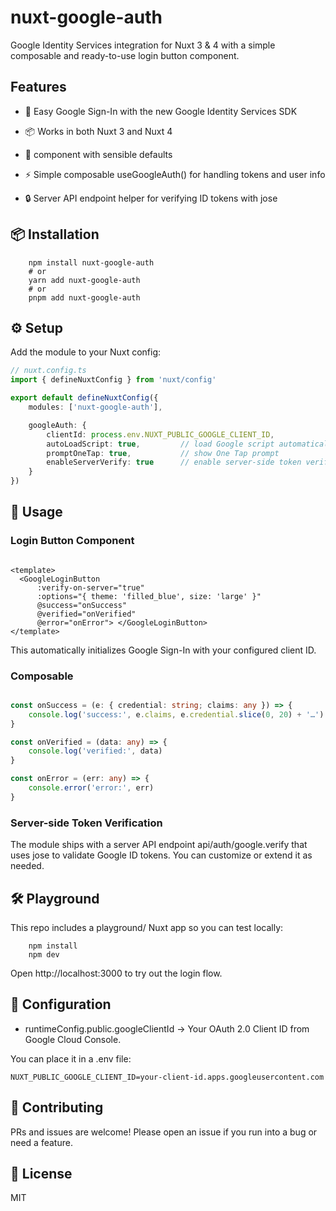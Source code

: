 # nuxt-google-auth

Google Identity Services integration for Nuxt 3 & 4 with a simple composable and ready-to-use login button component.

## Features

- 🔑 Easy Google Sign-In with the new Google Identity Services SDK

- 📦 Works in both Nuxt 3 and Nuxt 4

- 🎨 <GoogleLoginButton /> component with sensible defaults

- ⚡ Simple composable useGoogleAuth() for handling tokens and user info

- 🔒 Server API endpoint helper for verifying ID tokens with jose

## 📦 Installation

```shell
    npm install nuxt-google-auth
    # or
    yarn add nuxt-google-auth
    # or
    pnpm add nuxt-google-auth
```

## ⚙️ Setup

Add the module to your Nuxt config:

```ts
// nuxt.config.ts
import { defineNuxtConfig } from 'nuxt/config'

export default defineNuxtConfig({
    modules: ['nuxt-google-auth'],

    googleAuth: {
        clientId: process.env.NUXT_PUBLIC_GOOGLE_CLIENT_ID,
        autoLoadScript: true,         // load Google script automatically
        promptOneTap: true,           // show One Tap prompt
        enableServerVerify: true      // enable server-side token verification endpoint
    }
})
```
## 🚀 Usage

### Login Button Component

```vue

<template>
  <GoogleLoginButton
      :verify-on-server="true"
      :options="{ theme: 'filled_blue', size: 'large' }"
      @success="onSuccess"
      @verified="onVerified"
      @error="onError"> </GoogleLoginButton>
</template>
```
This automatically initializes Google Sign-In with your configured client ID.

### Composable

```ts

const onSuccess = (e: { credential: string; claims: any }) => {
    console.log('success:', e.claims, e.credential.slice(0, 20) + '…')
}

const onVerified = (data: any) => {
    console.log('verified:', data)
}

const onError = (err: any) => {
    console.error('error:', err)
}

```

### Server-side Token Verification
The module ships with a server API endpoint api/auth/google.verify that uses jose to validate Google ID tokens. You can customize or extend it as needed.

## 🛠️ Playground
This repo includes a playground/ Nuxt app so you can test locally:

```shell
    npm install
    npm dev
```
Open http://localhost:3000 to try out the login flow.

## 📖 Configuration

- runtimeConfig.public.googleClientId → Your OAuth 2.0 Client ID from Google Cloud Console.

You can place it in a .env file:

```shell
NUXT_PUBLIC_GOOGLE_CLIENT_ID=your-client-id.apps.googleusercontent.com
```
## 🤝 Contributing
PRs and issues are welcome! Please open an issue if you run into a bug or need a feature.

## 📄 License
MIT